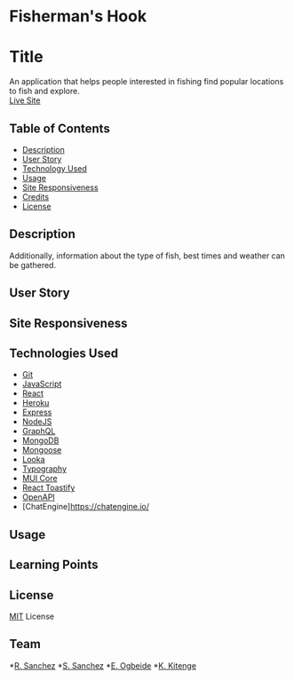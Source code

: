 # Fisherman's Hook

# Title
An application that helps people interested in fishing find popular locations to fish and explore. 
<br>
[Live Site](https://hidden-thicket-19900.herokuapp.com/)


## Table of Contents
* [Description](#description)
* [User Story](#user-story)
* [Technology Used](#technology-used)
* [Usage](#usage)
* [Site Responsiveness](#site-responsiveness)
* [Credits](#credits)
* [License](#License)

## Description
Additionally, information about the type of fish, best times and weather can be gathered.
<br>

## User Story

## Site Responsiveness

## Technologies Used
* [Git](https://git-scm.com/)
* [JavaScript](https://developer.mozilla.org/en-US/docs/Web/JavaScript)
* [React](https://react.dev/)
* [Heroku](https://www.heroku.com)
* [Express](https://expressjs.com/)
* [NodeJS](https://nodejs.org/en)
* [GraphQL](https://graphql.org/)
* [MongoDB](https://www.mongodb.com/)
* [Mongoose](https://mongoosejs.com/)
* [Looka](https://looka.com/)
* [Typography](https://mui.com/material-ui/react-typography/)
* [MUI Core](https://www.npmjs.com/package/@mui/material)
* [React Toastify](https://www.npmjs.com/package/react-toastify)
* [OpenAPI](https://chat-api.com/en/)
* [ChatEngine]https://chatengine.io/

## Usage

## Learning Points


## License
[MIT](https://opensource.org/license/mit/) License 

## Team
*[R. Sanchez](https://github.com/RogelioSan09)
*[S. Sanchez](https://github.com/Ss0110)
*[E. Ogbeide](https://github.com/eogbeide424)
*[K. Kitenge](https://github.com/KKitenge)
